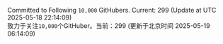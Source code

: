 Committed to Following `10,000` GitHubers. Current: <!-- FOLLOWING_COUNT -->299<!-- FOLLOWING_COUNT --> (Update at UTC <!-- LAST_UPDATED -->2025-05-18 22:14:09<!-- LAST_UPDATED -->)<br>
致力于关注`10,000`个GitHuber。当前：<!-- FOLLOWING_COUNT -->299<!-- FOLLOWING_COUNT --> (更新于北京时间 <!-- LAST_UPDATED_CST -->2025-05-19 06:14:09<!-- LAST_UPDATED_CST -->)
